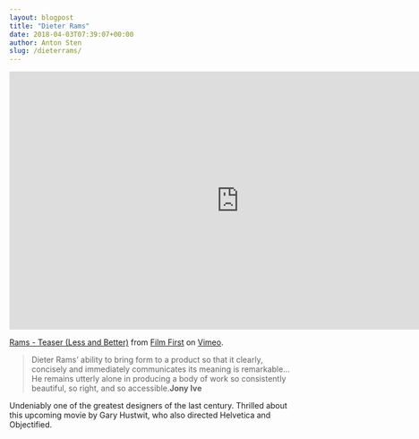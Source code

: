 ```yaml
---
layout: blogpost
title: "Dieter Rams"
date: 2018-04-03T07:39:07+00:00
author: Anton Sten
slug: /dieterrams/
---
```


<iframe src="https://player.vimeo.com/video/250511026?byline=0&portrait=0" width="820" height="461" frameborder="0" webkitallowfullscreen mozallowfullscreen allowfullscreen></iframe>
<p><a href="https://vimeo.com/250511026">Rams - Teaser (Less and Better)</a> from <a href="https://vimeo.com/user7112450">Film First</a> on <a href="https://vimeo.com">Vimeo</a>.</p>

>Dieter Rams’ ability to bring form to a product so that it clearly, concisely and immediately communicates its meaning is remarkable… He remains utterly alone in producing a body of work so consistently beautiful, so right, and so accessible.**Jony Ive**

Undeniably one of the greatest designers of the last century. Thrilled about this upcoming movie by Gary Hustwit, who also directed Helvetica and Objectified.
